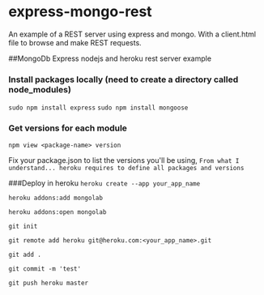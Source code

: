 express-mongo-rest
==================

An example of a REST server using express and mongo. With a client.html file to browse and make REST requests.

##MongoDb Express nodejs and heroku rest server example

### Install packages locally (need to create a directory called node_modules)
`sudo npm install express`
`sudo npm install mongoose`

### Get versions for each module
`npm view <package-name> version`

Fix your package.json to list the versions you'll be using, `From what I understand... heroku requires to define all packages and versions`

###Deploy in heroku
`heroku create --app your_app_name`

`heroku addons:add mongolab `

`heroku addons:open mongolab`

`git init`

`git remote add heroku git@heroku.com:<your_app_name>.git`

`git add .`

`git commit -m 'test'`

`git push heroku master`

